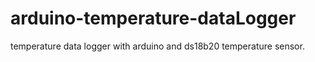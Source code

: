 # arduino-temperature-dataLogger
temperature data logger with arduino and ds18b20 temperature sensor.
